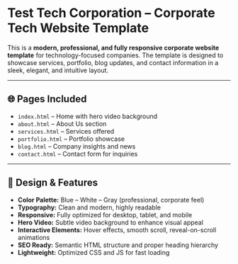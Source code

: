# Test Tech Corporation – Corporate Tech Website Template

This is a **modern, professional, and fully responsive corporate website template** for technology-focused companies. The template is designed to showcase services, portfolio, blog updates, and contact information in a sleek, elegant, and intuitive layout.

---

## 🌐 Pages Included

- `index.html` – Home with hero video background
- `about.html` – About Us section
- `services.html` – Services offered
- `portfolio.html` – Portfolio showcase
- `blog.html` – Company insights and news
- `contact.html` – Contact form for inquiries

---

## 🎨 Design & Features

- **Color Palette:** Blue – White – Gray (professional, corporate feel)
- **Typography:** Clean and modern, highly readable
- **Responsive:** Fully optimized for desktop, tablet, and mobile
- **Hero Video:** Subtle video background to enhance visual appeal
- **Interactive Elements:** Hover effects, smooth scroll, reveal-on-scroll animations
- **SEO Ready:** Semantic HTML structure and proper heading hierarchy
- **Lightweight:** Optimized CSS and JS for fast loading



